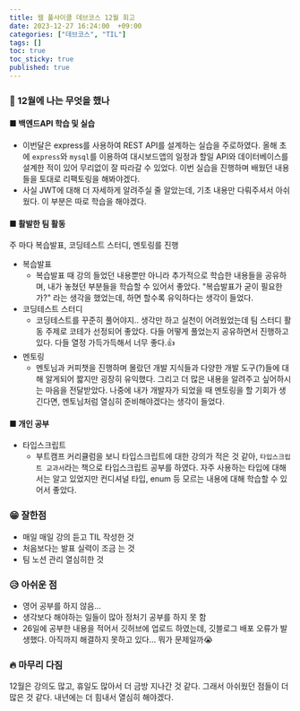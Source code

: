 ```yaml
---
title: 웹 풀사이클 데브코스 12월 회고
date: 2023-12-27 16:24:00  +09:00
categories: ["데브코스", "TIL"]
tags: []
toc: true
toc_sticky: true
published: true
---
```


### 💬 12월에 나는 무엇을 했나

#### ■ 백엔드API 학습 및 실습

- 이번달은 express를 사용하여 REST API를 설계하는 실습을 주로하였다. 올해 초에 `express`와 `mysql`를 이용하여 대시보드앱의 일정과 할일 API와 데이터베이스를 설계한 적이 있어 무리없이 잘 따라갈 수 있었다. 이번 실습을 진행하며 배웠던 내용들을 토대로 리팩토링을 해봐야겠다.
- 사실 JWT에 대해 더 자세하게 알려주실 줄 알았는데, 기초 내용만 다뤄주셔서 아쉬웠다. 이 부분은 따로 학습을 해야겠다.

#### ■ 활발한 팀 활동

주 마다 복습발표, 코딩테스트 스터디, 멘토링를 진행

- 복습발표
  - 복습발표 때 강의 들었던 내용뿐만 아니라 추가적으로 학습한 내용들을 공유하며, 내가 놓쳤던 부분들을 학습할 수 있어서 좋았다. "복습발표가 굳이 필요한가?" 라는 생각을 했었는데, 하면 할수록 유익하다는 생각이 들었다.
- 코딩테스트 스터디
  - 코딩테스트를 꾸준히 풀어야지.. 생각만 하고 실천이 어려웠었는데 팀 스터디 활동 주제로 코테가 선정되어 좋았다. 다들 어떻게 풀었는지 공유하면서 진행하고있다. 다들 열정 가득가득해서 너무 좋다.👍
- 멘토링
  - 멘토님과 커피챗을 진행하며 몰랐던 개발 지식들과 다양한 개발 도구(?)들에 대해 알게되어 짧지만 굉장히 유익했다. 그리고 더 많은 내용을 알려주고 싶어하시는 마음을 전달받았다. 나중에 내가 개발자가 되었을 때 멘토링을 할 기회가 생긴다면, 멘토님처럼 열심히 준비해야겠다는 생각이 들었다.

#### ■ 개인 공부

- 타입스크립트
  - 부트캠프 커리큘럼을 보니 타입스크립트에 대한 강의가 적은 것 같아, `타입스크립트 교과서`라는 책으로 타입스크립트 공부를 하였다. 자주 사용하는 타입에 대해서는 알고 있었지만 컨디셔널 타입, enum 등 모르는 내용에 대해 학습할 수 있어서 좋았다.

### 😁 잘한점

- 매일 매일 강의 듣고 TIL 작성한 것
- 처음보다는 발표 실력이 조금 는 것
- 팀 노션 관리 열심히한 것

### 😥 아쉬운 점

- 영어 공부를 하지 않음...
- 생각보다 해야하는 일들이 많아 정처기 공부를 하지 못 함
- 26일에 공부한 내용을 적어서 깃허브에 업로드 하였는데, 깃블로그 배포 오류가 발생했다. 아직까지 해결하지 못하고 있다... 뭐가 문제일까😭

### 🔥 마무리 다짐

12월은 강의도 많고, 휴일도 많아서 더 금방 지나간 것 같다. 그래서 아쉬웠던 점들이 더 많은 것 같다. 내년에는 더 힘내서 열심히 해야겠다.
